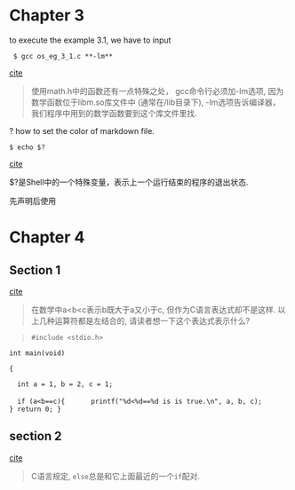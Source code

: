 # Chapter 3
to execute the example 3.1, we have to input

` $ gcc os_eg_3_1.c **-lm**`

[cite](http://docs.linuxtone.org/ebooks/C&CPP/c/ch03s01.html)
> 使用math.h中的函数还有一点特殊之处，
gcc命令行必须加-lm选项, 因为数学函数位于libm.so库文件中 (通常在/lib目录下), -lm选项告诉编译器，
我们程序中用到的数学函数要到这个库文件里找.

? how to set the color of markdown file.

`$ echo $?`

[cite](http://docs.linuxtone.org/ebooks/C&CPP/c/ch03s02.html)

$?是Shell中的一个特殊变量，表示上一个运行结束的程序的退出状态.

先声明后使用

# Chapter 4
## Section 1

[cite](docs.linuxtone.org/ebooks/C&CPP/c/ch04s01.html)
> 在数学中a<b<c表示b既大于a又小于c, 但作为C语言表达式却不是这样.
> 以上几种运算符都是左结合的, 请读者想一下这个表达式表示什么?

>`#include <stdio.h>`

`int main(void)`

`{`

`  int a = 1, b = 2, c = 1;`

`  if (a<b==c){`
`      printf("%d<%d==%d is is true.\n", a, b, c);`
<code>
  }
  return 0;
}</code>

## section 2
[cite](http://docs.linuxtone.org/ebooks/C&CPP/c/ch04s02.html)

> C语言规定, `else`总是和它上面最近的一个`if`配对.
